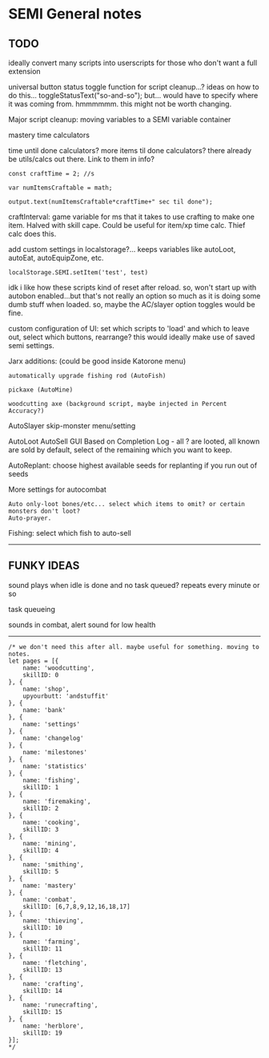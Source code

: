 # SEMI General notes

## TODO

ideally convert many scripts into userscripts for those who don't want a full extension

universal button status toggle function for script cleanup...? ideas on how to do this... toggleStatusText("so-and-so"); but... would have to specify where it was coming from. hmmmmmm. this might not be worth changing.

Major script cleanup: moving variables to a SEMI variable container

mastery time calculators

time until done calculators? more items til done calculators? there already be utils/calcs out there. Link to them in info?

    const craftTime = 2; //s
    
    var numItemsCraftable = math;
    
    output.text(numItemsCraftable*craftTime+" sec til done");
    
craftInterval: game variable for ms that it takes to use crafting to make one item. Halved with skill cape. Could be useful for item/xp time calc. Thief calc does this.

add custom settings in localstorage?... keeps variables like autoLoot, autoEat, autoEquipZone, etc.
    
    localStorage.SEMI.setItem('test', test)
    
idk i like how these scripts kind of reset after reload. so, won't start up with autobon enabled...but that's not really an option so much as it is doing some dumb stuff when loaded. so, maybe the AC/slayer option toggles would be fine.

custom configuration of UI: set which scripts to 'load' and which to leave out, select which buttons, rearrange? this would ideally make use of saved semi settings.
    
Jarx additions: (could be good inside Katorone menu)

    automatically upgrade fishing rod (AutoFish)
    
    pickaxe (AutoMine) 
    
    woodcutting axe (background script, maybe injected in Percent Accuracy?)
    
AutoSlayer skip-monster menu/setting
    
AutoLoot AutoSell GUI Based on Completion Log - all ? are looted, all known are sold by default, select of the remaining which you want to keep.
    
AutoReplant: choose highest available seeds for replanting if you run out of seeds

More settings for autocombat

    Auto only-loot bones/etc... select which items to omit? or certain monsters don't loot?
    Auto-prayer.

Fishing: select which fish to auto-sell


-----

## FUNKY IDEAS

sound plays when idle is done and no task queued? repeats every minute or so

task queueing

sounds in combat, alert sound for low health

-----

    /* we don't need this after all. maybe useful for something. moving to notes.
    let pages = [{
        name: 'woodcutting',
        skillID: 0
    }, {
        name: 'shop',
        upyourbutt: 'andstuffit'
    }, {
        name: 'bank'
    }, {
        name: 'settings'
    }, {
        name: 'changelog'
    }, {
        name: 'milestones'
    }, {
        name: 'statistics'
    }, {
        name: 'fishing',
        skillID: 1
    }, {
        name: 'firemaking',
        skillID: 2
    }, {
        name: 'cooking',
        skillID: 3
    }, {
        name: 'mining',
        skillID: 4
    }, {
        name: 'smithing',
        skillID: 5
    }, {
        name: 'mastery'
    }, {
        name: 'combat',
        skillID: [6,7,8,9,12,16,18,17]
    }, {
        name: 'thieving',
        skillID: 10
    }, {
        name: 'farming',
        skillID: 11
    }, {
        name: 'fletching',
        skillID: 13
    }, {
        name: 'crafting',
        skillID: 14
    }, {
        name: 'runecrafting',
        skillID: 15
    }, {
        name: 'herblore',
        skillID: 19
    }];
    */
